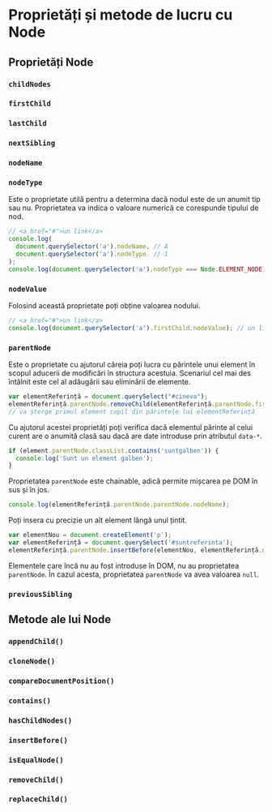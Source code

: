 # Proprietăți și metode de lucru cu Node

## Proprietăți Node

### `childNodes`

### `firstChild`

### `lastChild`

### `nextSibling`

### `nodeName`

### `nodeType`

Este o proprietate utilă pentru a determina dacă nodul este de un anumit tip sau nu. Proprietatea va indica o valoare numerică ce corespunde tipului de nod.

```javascript
// <a href="#">un link</a>
console.log(
  document.querySelector('a').nodeName, // A
  document.querySelector('a').nodeType  // 1
);
console.log(document.querySelector('a').nodeType === Node.ELEMENT_NODE); // true
```

### `nodeValue`

Folosind această proprietate poți obține valoarea nodului.

```javascript
// <a href="#">un link</a>
console.log(document.querySelector('a').firstChild.nodeValue); // un link
```

### `parentNode`

Este o proprietate cu ajutorul căreia poți lucra cu părintele unui element în scopul aducerii de modificări în structura acestuia. Scenariul cel mai des întâlnit este cel al adăugării sau eliminării de elemente.

```javascript
var elementReferință = document.querySelect("#cineva");
elementReferință.parentNode.removeChild(elementReferință.parentNode.firstChild);
// va șterge primul element copil din părintele lui elementReferință
```

Cu ajutorul acestei proprietăți poți verifica dacă elementul părinte al celui curent are o anumită clasă sau dacă are date introduse prin atributul `data-*`.

```javascript
if (element.parentNode.classList.contains('suntgalben')) {
  console.log('Sunt un element galben');
}
```

Proprietatea `parentNode` este chainable, adică permite mișcarea pe DOM în sus și în jos.

```javascript
console.log(elementReferință.parentNode.parentNode.nodeName);
```

Poți insera cu precizie un alt element lângă unul țintit.

```javascript
var elementNou = document.createElement('p');
var elementReferință = document.querySelect('#suntreferinta');
elementReferință.parentNode.insertBefore(elementNou, elementReferință.nextSibling);
```

Elementele care încă nu au fost introduse în DOM, nu au proprietatea `parentNode`. În cazul acesta, proprietatea `parentNode` va avea valoarea `null`.

### `previousSibling`

## Metode ale lui Node

### `appendChild()`

### `cloneNode()`

### `compareDocumentPosition()`

### `contains()`

### `hasChildNodes()`

### `insertBefore()`

### `isEqualNode()`

### `removeChild()`

### `replaceChild()`
